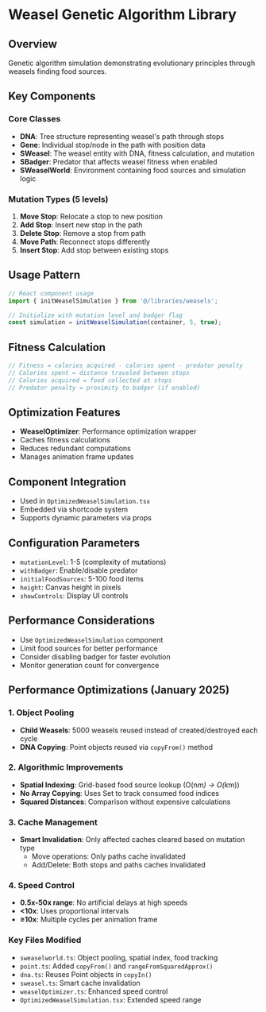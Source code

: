 # Weasel Genetic Algorithm Library

## Overview
Genetic algorithm simulation demonstrating evolutionary principles through weasels finding food sources.

## Key Components

### Core Classes
- **DNA**: Tree structure representing weasel's path through stops
- **Gene**: Individual stop/node in the path with position data
- **SWeasel**: The weasel entity with DNA, fitness calculation, and mutation
- **SBadger**: Predator that affects weasel fitness when enabled
- **SWeaselWorld**: Environment containing food sources and simulation logic

### Mutation Types (5 levels)
1. **Move Stop**: Relocate a stop to new position
2. **Add Stop**: Insert new stop in the path
3. **Delete Stop**: Remove a stop from path
4. **Move Path**: Reconnect stops differently
5. **Insert Stop**: Add stop between existing stops

## Usage Pattern
```typescript
// React component usage
import { initWeaselSimulation } from '@/libraries/weasels';

// Initialize with mutation level and badger flag
const simulation = initWeaselSimulation(container, 5, true);
```

## Fitness Calculation
```typescript
// Fitness = calories acquired - calories spent - predator penalty
// Calories spent = distance traveled between stops
// Calories acquired = food collected at stops
// Predator penalty = proximity to badger (if enabled)
```

## Optimization Features
- **WeaselOptimizer**: Performance optimization wrapper
- Caches fitness calculations
- Reduces redundant computations
- Manages animation frame updates

## Component Integration
- Used in `OptimizedWeaselSimulation.tsx`
- Embedded via shortcode system
- Supports dynamic parameters via props

## Configuration Parameters
- `mutationLevel`: 1-5 (complexity of mutations)
- `withBadger`: Enable/disable predator
- `initialFoodSources`: 5-100 food items
- `height`: Canvas height in pixels
- `showControls`: Display UI controls

## Performance Considerations
- Use `OptimizedWeaselSimulation` component
- Limit food sources for better performance
- Consider disabling badger for faster evolution
- Monitor generation count for convergence

## Performance Optimizations (January 2025)

### 1. Object Pooling
- **Child Weasels**: 5000 weasels reused instead of created/destroyed each cycle
- **DNA Copying**: Point objects reused via `copyFrom()` method

### 2. Algorithmic Improvements
- **Spatial Indexing**: Grid-based food source lookup (O(n*m) → O(k*m))
- **No Array Copying**: Uses Set to track consumed food indices
- **Squared Distances**: Comparison without expensive calculations

### 3. Cache Management
- **Smart Invalidation**: Only affected caches cleared based on mutation type
  - Move operations: Only paths cache invalidated
  - Add/Delete: Both stops and paths caches invalidated

### 4. Speed Control
- **0.5x-50x range**: No artificial delays at high speeds
- **<10x**: Uses proportional intervals
- **≥10x**: Multiple cycles per animation frame

### Key Files Modified
- `sweaselworld.ts`: Object pooling, spatial index, food tracking
- `point.ts`: Added `copyFrom()` and `rangeFromSquaredApprox()`
- `dna.ts`: Reuses Point objects in `copyIn()`
- `sweasel.ts`: Smart cache invalidation
- `weaselOptimizer.ts`: Enhanced speed control
- `OptimizedWeaselSimulation.tsx`: Extended speed range